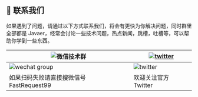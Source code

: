 ## 🤝 联系我们

如果遇到了问题，请通过以下方式联系我们，将会有更快为你解决问题，同时群里全部都是 Javaer，经常会讨论一些技术问题，热点新闻，跳槽，吐槽等，可以帮助你学到一些东西。

| ![微信技术群](https://img.shields.io/static/v1?label=wechat&message=微信技术群&logo=wechat&color=07C160) | [![twitter](https://img.shields.io/static/v1?label=Twitter&message=FastRequest666&logo=twitter&color=FC8D34)](https://twitter.com/FastRequest666) |
| -------------------------------------------------------------------------------------------- | ------------------------------------------------------------------------------------------------------------------------------------------------- |
| ![wechat group](/img/wechatGroup.png)                                                        | ![twitter](/img/twitter.png)                                                                                                                      |
| 如果扫码失败请直接搜微信号 FastRequest99                                                     | 欢迎关注官方 Twitter                                                                                                                              |
